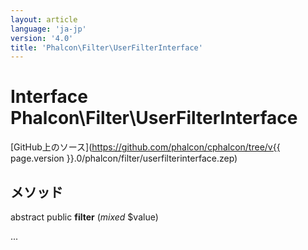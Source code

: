 ```yaml
---
layout: article
language: 'ja-jp'
version: '4.0'
title: 'Phalcon\Filter\UserFilterInterface'
---
```

# Interface **Phalcon\Filter\UserFilterInterface**

[GitHub上のソース](https://github.com/phalcon/cphalcon/tree/v{{ page.version }}.0/phalcon/filter/userfilterinterface.zep)

## メソッド

abstract public **filter** (*mixed* $value)

...